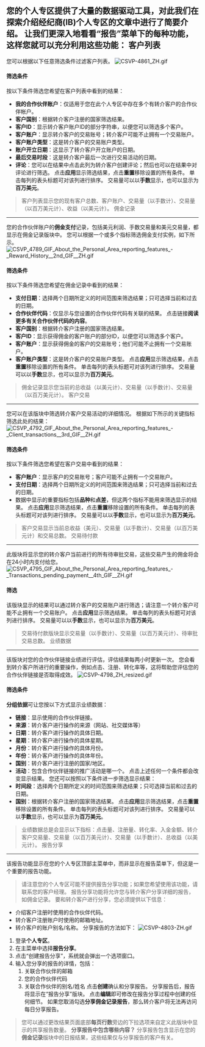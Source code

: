 
您的个人专区提供了大量的数据驱动工具，对此我们在**探索介绍经纪商(IB)个人专区**的文章中进行了简要介绍。 让我们更深入地看看“报告”菜单下的每种功能，这样您就可以充分利用这些功能：
客户列表
----------
您可以根据以下任意筛选条件过滤客户列表。
![CSVP-4861_ZH.gif](https://get.exnessaffiliates.help/hc/article_attachments/6911911517596)
#### 筛选条件 ####
按以下条件筛选您希望在客户列表中看到的结果：
* **我的合作伙伴账户**：仅适用于您在此个人专区中存在多个有转介客户的合作伙伴帐户。
* **客户国别**：根据转介客户注册的国家筛选结果。
* **客户ID**：显示转介客户账户ID的部分字符串，以便您可以筛选多个客户。
* **客户账户**：显示转介客户的交易账号；转介客户可能不止拥有一个交易账户。
* **客户账户类型**：这是转介客户的交易账户类型。
* **账户开立日期**：这显示了转介客户开立账户的日期。
* **最后交易时段**：这是转介客户最后一次进行交易活动的日期。
* **评论**：您可以在结果中点击此列为转介客户创建评论；然后也可以在结果中对评论进行筛选。
点击**应用**显示筛选结果，点击**重置**移除设置的所有条件。 单击每列的表头标题可对该列进行排序。 交易量可以以**手数**显示，也可以显示为**百万美元**。
> 客户列表显示您的现有客户总数、客户账户、交易量（以手数计）、交易量（以百万美元计）、收益（以美元计）。
佣金记录
----------
您的合作伙伴账户的**佣金支付**记录，包括美元利润、手数交易量和美元交易量，都显示在佣金记录版块中。 您可以根据一个或多个指标筛选佣金支付实例，如下所示。
![CSVP_4789_GIF_About_the_Personal_Area_reporting_features_-_Reward_History__2nd_GIF__ZH.gif](https://get.exnessaffiliates.help/hc/article_attachments/6911900103324)
#### 筛选条件 ####
按以下条件筛选您希望在佣金记录中看到的结果：
* **支付日期**：选择两个日期所定义的时间范围来筛选结果；只可选择当前和过去的日期。
* **合作伙伴代码**：仅显示与您设置的合作伙伴代码有关联的结果。 点击链接**阅读更多有关合作伙伴代码的内容**。
* **客户国别**：根据转介客户注册的国家筛选结果。
* **客户ID**：显示获得佣金的客户账户的部分ID，以便您可以筛选多个客户。
* **客户账户**：显示获得佣金的客户的交易账号；他们可能不止拥有一个交易账户。
* **客户账户类型**：这是转介客户的交易账户类型。
点击**应用**显示筛选结果，点击**重置**移除设置的所有条件。 单击每列的表头标题可对该列进行排序。 交易量可以以**手数**显示，也可以显示为**百万美元**。
> 佣金记录显示您当前的总收益（以美元计）、交易量（以手数计）、交易量（以百万美元计）。
客户交易
----------
您可以在该版块中筛选转介客户交易活动的详细情况。 根据如下所示的关键指标筛选此处的结果：
![CSVP_4792_GIF_About_the_Personal_Area_reporting_features_-_Client_transactions__3rd_GIF__ZH.gif](https://get.exnessaffiliates.help/hc/article_attachments/6911988228636)
#### 筛选条件 ####
按以下条件筛选您希望在客户交易中看到的结果：
* **客户账户**：显示客户的交易账号；客户可能不止拥有一个交易账户。
* **支付日期**：选择两个日期所定义的时间范围来筛选结果；只可选择当前和过去的日期。
* 数据中显示的重要指标包括**品种**和**点差**，但这两个指标不能用来筛选显示的结果。
点击**应用**显示筛选结果，点击**重置**移除设置的所有条件。 单击每列的表头标题可对该列进行排序。 交易量可以以**手数**显示，也可以显示为**百万美元**。
> 客户交易显示当前总收益（美元）、交易量（以手数计）、交易量（以百万美元计）和交易总数。
交易待付款
----------
此版块将显示您的转介客户当前进行的所有待审批交易，这些交易产生的佣金将会在24小时内支付给您。
![CSVP_4795_GIF_About_the_Personal_Area_reporting_features_-_Transactions_pending_payment__4th_GIF__ZH.gif](https://get.exnessaffiliates.help/hc/article_attachments/6911958723100)
#### 筛选 ####
该版块显示的结果可以通过转介客户的交易账户进行筛选；请注意一个转介客户可能不止拥有一个交易账户。 点击**应用**显示筛选结果。 单击每列的表头标题可对该列进行排序。 交易量可以以**手数**显示，也可以显示为**百万美元**。
> 交易待付款版块显示交易量（以手数计）、交易量（以百万美元计）、待审批交易总数。
业绩数据
----------
该版块对您的合作伙伴链接业绩进行评估，评估结果每两小时更新一次。 您会看到转介客户所进行的重要操作，例如点击、注册、转化率等，这将帮助您评估您的合作伙伴链接是否取得成效。
![CSVP-4798_ZH_resized.gif](https://get.exnessaffiliates.help/hc/article_attachments/6911960953500)
#### 筛选条件 ####
**分组依据**可让您按以下方式显示业绩数据：
* **链接**：显示使用的合作伙伴链接。
* **来源**：转介客户进行操作的来源（网站、社交媒体等）
* **日期**：转介客户进行操作的具体日期。
* **星期**：转介客户进行操作的具体星期。
* **月份**：转介客户进行操作的具体月份。
* **年份**：转介客户进行操作的具体年份。
* **国别**：转介客户进行注册的国家/地区。
* **活动**：包含合作伙伴链接的推广活动是哪一个。
点击上述任何一个条件都会改变显示结果。
您还可以按照以下条件进一步筛选显示结果：
* **时间段**：选择两个日期所定义的时间范围来筛选结果；只可选择当前和过去的日期。
* **国别**：根据转介客户注册的国家筛选结果。
点击**应用**显示筛选结果，点击**重置**移除设置的所有条件。 单击每列的表头标题可对该列进行排序。 交易量可以以**手数**显示，也可以显示为**百万美元**。
> 业绩数据总是会显示以下指标：点击量、注册量、转化率、入金金额、转介客户交易量、交易量（以百万美元计）、交易量（以手数计）、总收益（以美元计）。
报告分享
----------
该报告功能显示在您的个人专区顶部主菜单中，而非显示在报告菜单下，但这是一个重要的报告功能。
> 请注意您的个人专区可能不提供报告分享功能；如果您希望使用该功能，请联系您的客户经理。
报告分享功能将允许您与转介客户分享详细的报告，如佣金记录。
要和转介客户进行分享，您必须提供以下信息：
* 介绍客户注册时使用的合作伙伴代码。
* 转介客户注册账户时使用的邮箱地址。
* 转介客户的账户别名/名称。
分享报告的方法如下：
![CSVP-4803-ZH.gif](https://get.exnessaffiliates.help/hc/article_attachments/6912028864796)
1. 登录**个人专区**。
2. 在主菜单中选择**报告分享**。
3. 点击“创建报告分享”，系统就会弹出一个选项窗口。
4. 输入您分享的报告的详情，包括：
   1. 关联合作伙伴的邮箱
   2. 您的合作伙伴代码
   3. 关联合作伙伴的别名/姓名
   点击**创建**确认和分享报告。
分享报告后，报告将显示在“报告分享”版块。 点击**编辑**即可修改在报告分享过程中创建的任何细节。 如果您取消勾选**分享佣金记录报告**，那么转介客户将无法再访问每日分享报告。
> 您可以通过更改结果页面底部**每页行数**旁边的下拉选项来自定义此版块中显示的共享报告数量。
**分享报告中包含哪些内容？**
分享报告包含显示在您的**佣金记录**版块中的日报结果，这些结果仅与分享报告的客户有关。